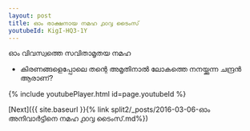 ```yaml
---
layout: post
title: ഓം രാക്ഷനായ നമഹ ൧൦൮ ടൈംസ്
youtubeId: KigI-HQ3-1Y
---
```

 
 
 ഓം വിവസ്വത്തെ സവിതാമൃതയ നമഹ 
 
 -  കിരണങ്ങളെപ്പോലെ തന്റെ അമൃതിനാൽ ലോകത്തെ നനയ്ക്കുന്ന ചന്ദ്രൻ ആരാണ്? 
 
  
 
  
 
 
 
 
 
 


{% include youtubePlayer.html id=page.youtubeId %}
 
[Next]({{ site.baseurl }}{% link  split2/_posts/2016-03-06-ഓം അനിവാർട്ടിനെ നമഹ ൧൦൮ ടൈംസ്.md%})
 
